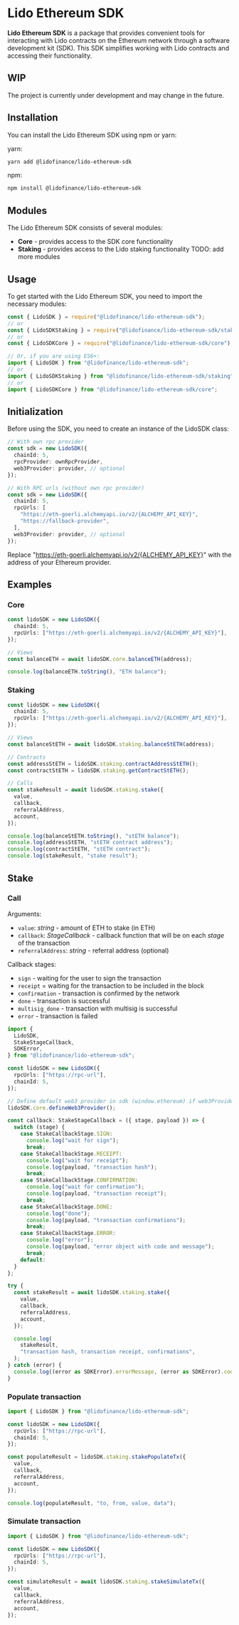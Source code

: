 # Lido Ethereum SDK

**Lido Ethereum SDK** is a package that provides convenient tools for interacting with Lido contracts on the Ethereum network through a software development kit (SDK). This SDK simplifies working with Lido contracts and accessing their functionality.

## WIP

The project is currently under development and may change in the future.

## Installation

You can install the Lido Ethereum SDK using npm or yarn:

yarn:

```bash
yarn add @lidofinance/lido-ethereum-sdk
```

npm:

```bash
npm install @lidofinance/lido-ethereum-sdk
```

## Modules

The Lido Ethereum SDK consists of several modules:

- **Core** - provides access to the SDK core functionality
- **Staking** - provides access to the Lido staking functionality
  TODO: add more modules

## Usage

To get started with the Lido Ethereum SDK, you need to import the necessary modules:

```ts
const { LidoSDK } = require("@lidofinance/lido-ethereum-sdk");
// or
const { LidoSDKStaking } = require("@lidofinance/lido-ethereum-sdk/staking");
// or
const { LidoSDKCore } = require("@lidofinance/lido-ethereum-sdk/core");

// Or, if you are using ES6+:
import { LidoSDK } from "@lidofinance/lido-ethereum-sdk";
// or
import { LidoSDKStaking } from "@lidofinance/lido-ethereum-sdk/staking";
// or
import { LidoSDKCore } from "@lidofinance/lido-ethereum-sdk/core";
```

## Initialization

Before using the SDK, you need to create an instance of the LidoSDK class:

```ts
// With own rpc provider
const sdk = new LidoSDK({
  chainId: 5,
  rpcProvider: ownRpcProvider,
  web3Provider: provider, // optional
});

// With RPC urls (without own rpc provider)
const sdk = new LidoSDK({
  chainId: 5,
  rpcUrls: [
    "https://eth-goerli.alchemyapi.io/v2/{ALCHEMY_API_KEY}",
    "https://fallback-provider",
  ],
  web3Provider: provider, // optional
});
```

Replace "https://eth-goerli.alchemyapi.io/v2/{ALCHEMY_API_KEY}" with the address of your Ethereum provider.

## Examples

### Core

```ts
const lidoSDK = new LidoSDK({
  chainId: 5,
  rpcUrls: ["https://eth-goerli.alchemyapi.io/v2/{ALCHEMY_API_KEY}"],
});

// Views
const balanceETH = await lidoSDK.core.balanceETH(address);

console.log(balanceETH.toString(), "ETH balance");
```

### Staking

```ts
const lidoSDK = new LidoSDK({
  chainId: 5,
  rpcUrls: ["https://eth-goerli.alchemyapi.io/v2/{ALCHEMY_API_KEY}"],
});

// Views
const balanceStETH = await lidoSDK.staking.balanceStETH(address);

// Contracts
const addressStETH = lidoSDK.staking.contractAddressStETH();
const contractStETH = lidoSDK.staking.getContractStETH();

// Calls
const stakeResult = await lidoSDK.staking.stake({
  value,
  callback,
  referralAddress,
  account,
});

console.log(balanceStETH.toString(), "stETH balance");
console.log(addressStETH, "stETH contract address");
console.log(contractStETH, "stETH contract");
console.log(stakeResult, "stake result");
```

## Stake

### Call

Arguments:

- `value`: _string_ - amount of ETH to stake (in ETH)
- `callback`: _StageCallback_ - callback function that will be on each _stage_ of the transaction
- `referralAddress`: _string_ - referral address (optional)

Callback stages:

- `sign` - waiting for the user to sign the transaction
- `receipt` = waiting for the transaction to be included in the block
- `confirmation` - transaction is confirmed by the network
- `done` - transaction is successful
- `multisig_done` - transaction with multisig is successful
- `error` - transaction is failed

```ts
import {
  LidoSDK,
  StakeStageCallback,
  SDKError,
} from "@lidofinance/lido-ethereum-sdk";

const lidoSDK = new LidoSDK({
  rpcUrls: ["https://rpc-url"],
  chainId: 5,
});

// Define default web3 provider in sdk (window.ethereum) if web3Provider is not defined in constructor
lidoSDK.core.defineWeb3Provider();

const callback: StakeStageCallback = ({ stage, payload }) => {
  switch (stage) {
    case StakeCallbackStage.SIGN:
      console.log("wait for sign");
      break;
    case StakeCallbackStage.RECEIPT:
      console.log("wait for receipt");
      console.log(payload, "transaction hash");
      break;
    case StakeCallbackStage.CONFIRMATION:
      console.log("wait for confirmation");
      console.log(payload, "transaction receipt");
      break;
    case StakeCallbackStage.DONE:
      console.log("done");
      console.log(payload, "transaction confirmations");
      break;
    case StakeCallbackStage.ERROR:
      console.log("error");
      console.log(payload, "error object with code and message");
      break;
    default:
  }
};

try {
  const stakeResult = await lidoSDK.staking.stake({
    value,
    callback,
    referralAddress,
    account,
  });

  console.log(
    stakeResult,
    "transaction hash, transaction receipt, confirmations",
  );
} catch (error) {
  console.log((error as SDKError).errorMessage, (error as SDKError).code);
}
```

### Populate transaction

```ts
import { LidoSDK } from "@lidofinance/lido-ethereum-sdk";

const lidoSDK = new LidoSDK({
  rpcUrls: ["https://rpc-url"],
  chainId: 5,
});

const populateResult = lidoSDK.staking.stakePopulateTx({
  value,
  callback,
  referralAddress,
  account,
});

console.log(populateResult, "to, from, value, data");
```

### Simulate transaction

```ts
import { LidoSDK } from "@lidofinance/lido-ethereum-sdk";

const lidoSDK = new LidoSDK({
  rpcUrls: ["https://rpc-url"],
  chainId: 5,
});

const simulateResult = await lidoSDK.staking.stakeSimulateTx({
  value,
  callback,
  referralAddress,
  account,
});
```
